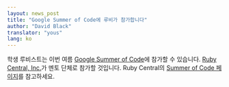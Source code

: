 ```yaml
---
layout: news_post
title: "Google Summer of Code에 루비가 참가합니다"
author: "David Black"
translator: "yous"
lang: ko
---
```


학생 루비스트는 이번 여름 [Google Summer of Code][1]에 참가할 수 있습니다.
[Ruby Central, Inc.][2]가 멘토 단체로 참가할 것입니다. Ruby Central의
[Summer of Code 페이지][3]를 참고하세요.



[1]: http://code.google.com/soc/
[2]: http://rubycentral.org
[3]: http://www.rubycentral.org/soc2006
